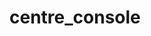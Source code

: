<!--
General guidelines
These are just guidelines, not strict rules - document however seems best.
A README for a firmware-only project (e.g. Babydriver, MPXE, bootloader, CAN explorer) should answer the following questions:
    - What is it?
    - What problem does it solve?
    - How do I use it? (with usage examples / example commands, etc)
    - How does it work? (architectural overview)
A README for a board project (powering a hardware board, e.g. power distribution, centre console, charger, BMS carrier) should answer the following questions:
    - What is the purpose of the board?
    - What are all the things that the firmware needs to do?
    - How does it fit into the overall system?
    - How does it work? (architectural overview, e.g. what each module's purpose is or how data flows through the firmware)
-->
# centre_console